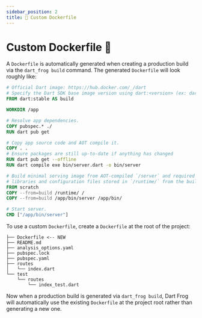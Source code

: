 ```yaml
---
sidebar_position: 2
title: 🐳 Custom Dockerfile
---
```


# Custom Dockerfile 🐳

A `Dockerfile` is automatically generated when creating a production build via the `dart_frog build` command. The generated `Dockerfile` will look roughly like:

```dockerfile
# Official Dart image: https://hub.docker.com/_/dart
# Specify the Dart SDK base image version using dart:<version> (ex: dart:2.17)
FROM dart:stable AS build

WORKDIR /app

# Resolve app dependencies.
COPY pubspec.* ./
RUN dart pub get

# Copy app source code and AOT compile it.
COPY . .
# Ensure packages are still up-to-date if anything has changed
RUN dart pub get --offline
RUN dart compile exe bin/server.dart -o bin/server

# Build minimal serving image from AOT-compiled `/server` and required system
# libraries and configuration files stored in `/runtime/` from the build stage.
FROM scratch
COPY --from=build /runtime/ /
COPY --from=build /app/bin/server /app/bin/

# Start server.
CMD ["/app/bin/server"]
```

To use a custom `Dockerfile`, create a `Dockerfile` at the root of the project:

```
├── Dockerfile <-- NEW
├── README.md
├── analysis_options.yaml
├── pubspec.lock
├── pubspec.yaml
├── routes
│   └── index.dart
└── test
    └── routes
        └── index_test.dart
```

Now when a production build is generated via `dart_frog build`, Dart Frog will automatically use the existing `Dockerfile` at the project root rather than generating a new one.
